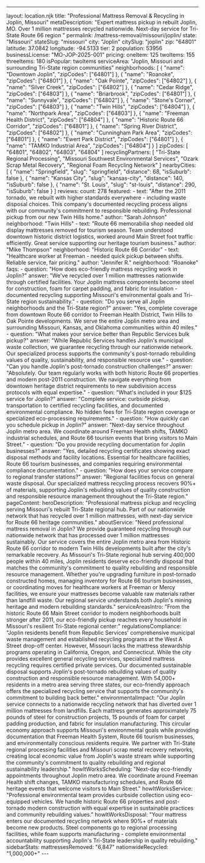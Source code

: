 ---
layout: location.njk
title: "Professional Mattress Removal & Recycling in Joplin, Missouri" metaDescription: "Expert mattress pickup in rebuilt Joplin, MO. Over 1 million mattresses recycled nationwide. Next-day service for Tri-State Route 66 region "
permalink: /mattress-removal/missouri/joplin/ state: "Missouri" stateSlug: "missouri"
city: "Joplin" citySlug: "joplin" zip: "64801" latitude: 37.0842 longitude: -94.5133 tier: 2 population: 53956 businessLicense: "MO-JOP-2025-001" pricing: oneItem: 125 twoItems: 155 threeItems: 180 isPopular: twoItems serviceArea: "Joplin, Missouri and surrounding Tri-State region communities" neighborhoods: [ { "name": "Downtown Joplin", "zipCodes": ["64801"] }, { "name": "Roanoke", "zipCodes": ["64801"] }, { "name": "Oak Pointe", "zipCodes": ["64802"] }, { "name": "Silver Creek", "zipCodes": ["64802"] }, { "name": "Cedar Ridge", "zipCodes": ["64803"] }, { "name": "Briarbrook", "zipCodes": ["64801"] }, { "name": "Sunnyvale", "zipCodes": ["64802"] }, { "name": "Stone's Corner", "zipCodes": ["64803"] }, { "name": "Twin Hills", "zipCodes": ["64804"] }, { "name": "Northpark Area", "zipCodes": ["64803"] }, { "name": "Freeman Health District", "zipCodes": ["64804"] }, { "name": "Historic Route 66 Corridor", "zipCodes": ["64801"] }, { "name": "Spring River District", "zipCodes": ["64802"] }, { "name": "Cunningham Park Area", "zipCodes": ["64801"] }, { "name": "Ewert Park District", "zipCodes": ["64801"] }, { "name": "TAMKO Industrial Area", "zipCodes": ["64804"] } ] zipCodes: [ "64801", "64802", "64803", "64804" ] recyclingPartners: [ "Tri-State Regional Processing", "Missouri Southwest Environmental Services", "Ozark Scrap Metal Recovery", "Regional Foam Recycling Network" ] nearbyCities: [ { "name": "Springfield", "slug": "springfield", "distance": 68, "isSuburb": false }, { "name": "Kansas City", "slug": "kansas-city", "distance": 140, "isSuburb": false }, { "name": "St. Louis", "slug": "st-louis", "distance": 290, "isSuburb": false } ] reviews: count: 278 featured: - text: "After the 2011 tornado, we rebuilt with higher standards everywhere - including waste disposal choices. This company's documented recycling process aligns with our community's commitment to responsible rebuilding. Professional pickup from our new Twin Hills home." author: "Sarah Johnson" neighborhood: "Twin Hills" - text: "Route 66 memorabilia shop needed old display mattresses removed for tourism season. Team understood downtown historic district logistics, worked around Main Street foot traffic efficiently. Great service supporting our heritage tourism business." author: "Mike Thompson" neighborhood: "Historic Route 66 Corridor" - text: "Healthcare worker at Freeman - needed quick pickup between shifts. Reliable service, fair pricing." author: "Jennifer R." neighborhood: "Roanoke" faqs: - question: "How does eco-friendly mattress recycling work in Joplin?" answer: "We've recycled over 1 million mattresses nationwide through certified facilities. Your Joplin mattress components become steel for construction, foam for carpet padding, and fabric for insulation - documented recycling supporting Missouri's environmental goals and Tri-State region sustainability." - question: "Do you serve all Joplin neighborhoods and the Tri-State region?" answer: "Yes, complete coverage from downtown Route 66 corridor to Freeman Health District, Twin Hills to Oak Pointe developments. We serve the entire Joplin metro area and surrounding Missouri, Kansas, and Oklahoma communities within 40 miles." - question: "What makes your service better than Republic Services bulk pickup?" answer: "While Republic Services handles Joplin's municipal waste collection, we guarantee recycling through our nationwide network. Our specialized process supports the community's post-tornado rebuilding values of quality, sustainability, and responsible resource use." - question: "Can you handle Joplin's post-tornado construction challenges?" answer: "Absolutely. Our team regularly works with both historic Route 66 properties and modern post-2011 construction. We navigate everything from downtown heritage district requirements to new subdivision access protocols with equal expertise." - question: "What's included in your $125 service for Joplin?" answer: "Complete service: curbside pickup, transportation to certified recycling facilities, and documented environmental compliance. No hidden fees for Tri-State region coverage or specialized eco-processing requirements." - question: "How quickly can you schedule pickup in Joplin?" answer: "Next-day service throughout Joplin metro area. We coordinate around Freeman Health shifts, TAMKO industrial schedules, and Route 66 tourism events that bring visitors to Main Street." - question: "Do you provide recycling documentation for Joplin businesses?" answer: "Yes, detailed recycling certificates showing exact disposal methods and facility locations. Essential for healthcare facilities, Route 66 tourism businesses, and companies requiring environmental compliance documentation." - question: "How does your service compare to regional transfer stations?" answer: "Regional facilities focus on general waste disposal. Our specialized mattress recycling process recovers 90%+ of materials, supporting Joplin's rebuilding values of quality construction and responsible resource management throughout the Tri-State region." pageContent: heroDescription: "Professional mattress pickup and recycling serving Missouri's rebuilt Tri-State regional hub. Part of our nationwide network that has recycled over 1 million mattresses, with next-day service for Route 66 heritage communities." aboutService: "Need professional mattress removal in Joplin? We provide guaranteed recycling through our nationwide network that has processed over 1 million mattresses sustainably. Our service covers the entire Joplin metro area from Historic Route 66 corridor to modern Twin Hills developments built after the city's remarkable recovery. As Missouri's Tri-State regional hub serving 400,000 people within 40 miles, Joplin residents deserve eco-friendly disposal that matches the community's commitment to quality rebuilding and responsible resource management. Whether you're upgrading furniture in post-tornado constructed homes, managing inventory for Route 66 tourism businesses, or coordinating moves for healthcare workers at Freeman or Mercy facilities, we ensure your mattresses become valuable raw materials rather than landfill waste. Our regional service understands both Joplin's mining heritage and modern rebuilding standards." serviceAreasIntro: "From the historic Route 66 Main Street corridor to modern neighborhoods built stronger after 2011, our eco-friendly pickup reaches every household in Missouri's resilient Tri-State regional center:" regulationsCompliance: "Joplin residents benefit from Republic Services' comprehensive municipal waste management and established recycling programs at the West A Street drop-off center. However, Missouri lacks the mattress stewardship programs operating in California, Oregon, and Connecticut. While the city provides excellent general recycling services, specialized mattress recycling requires certified private services. Our documented sustainable disposal supports Joplin's post-tornado rebuilding values of quality construction and responsible resource management. With 54,000+ residents in a metro area serving three states, our eco-friendly approach offers the specialized recycling service that supports the community's commitment to building back better." environmentalImpact: "Our Joplin service connects to a nationwide recycling network that has diverted over 1 million mattresses from landfills. Each mattress generates approximately 75 pounds of steel for construction projects, 15 pounds of foam for carpet padding production, and fabric for insulation manufacturing. This circular economy approach supports Missouri's environmental goals while providing documentation that Freeman Health System, Route 66 tourism businesses, and environmentally conscious residents require. We partner with Tri-State regional processing facilities and Missouri scrap metal recovery networks, creating local economic value from Joplin's waste stream while supporting the community's commitment to quality rebuilding and regional sustainability leadership." howItWorksScheduling: "Next-day eco-friendly appointments throughout Joplin metro area. We coordinate around Freeman Health shift changes, TAMKO manufacturing schedules, and Route 66 heritage events that welcome visitors to Main Street." howItWorksService: "Professional environmental team provides curbside collection using eco-equipped vehicles. We handle historic Route 66 properties and post-tornado modern construction with equal expertise in sustainable practices and community rebuilding values." howItWorksDisposal: "Your mattress enters our documented recycling network where 90%+ of materials become new products. Steel components go to regional processing facilities, while foam supports manufacturing - complete environmental accountability supporting Joplin's Tri-State leadership in quality rebuilding." sidebarStats: mattressesRemoved: "6,847" nationwideRecycled: "1,000,000+" ---